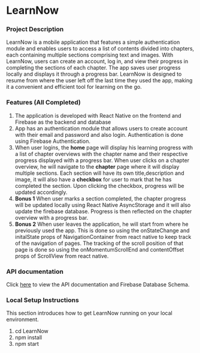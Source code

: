 # LearnNow

### Project Description
LearnNow is a mobile application that features a simple authentication module and enables users to access a list of contents divided into chapters, each containing multiple sections comprising text and images. With LearnNow, users can create an account, log in, and view their progress in completing the sections of each chapter. The app saves user progress locally and displays it through a progress bar. LearnNow is designed to resume from where the user left off the last time they used the app, making it a convenient and efficient tool for learning on the go.

### Features (All Completed)
1) The application is developed with React Native on the frontend and Firebase as the backend and database
2) App has an authentication module that allows users to create account with their email and password and also login. Authentication is done using Firebase Authentication.
3) When user logins, the **home** page will display his learning progress with a list of chapter overviews with the chapter name and their respective progress displayed with a progress bar. When user clicks on a chapter overview, he will navigate to the **chapter** page where it will display multiple sections. Each section will have its own title,description and image, it will also have a **checkbox** for user to mark that he has completed the section. Upon clicking the checkbox, progress will be updated accordingly.
4) **Bonus 1**  When user marks a section completed, the chapter progress will be updated locally using React Native AsyncStorage and it will also update the firebase database. Progress is then reflected on the chapter overview with a progress bar.
5) **Bonus 2** When user leaves the application, he will start from where he previously used the app. This is done so using the onStateChange and initalState props of NavigationContainer from react native to keep track of the navigation of pages. The tracking of the scroll position of that page is done so using the onMomentumScrollEnd and contentOffset props of ScrollView from react native.

### API documentation

Click [here](https://docs.google.com/document/d/1waiBZ7F7olAMtfhZew8ShKMdjZKRMIAEmTmFPtmlHko/edit?usp=sharing) to view the API documentation and Firebase Database Schema.

### Local Setup Instructions

This section introduces how to get LearnNow running on your local environment. 
1) cd LearnNow
2) npm install
3) npm start
